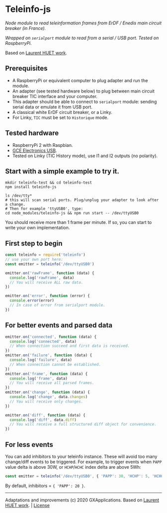 # Teleinfo-js

_Node module to read teleinformation frames from ErDF / Enedis main circuit breaker (in France)._

_Wrapped on `serialport` module to read from a serial / USB port. Tested on RaspberryPi._

Based on [Laurent HUET work](https://github.com/lhuet/teleinfo-node).

## Prerequisites
- A RaspberryPi or equivalent computer to plug adapter and run the module.
- An adapter (see tested hardware below) to plug between main circuit breaker TIC interface and your computer.
- This adapter should be able to connect to `serialport` module: sending serial data or emulate it from USB port.
- A classical white ErDF circuit breaker, or a Linky.
- For Linky, `TIC` must be set to `Historique` mode.


## Tested hardware
- RaspberryPi 2 with Raspbian.
- [GCE Electronics USB](https://www.amazon.fr/Module-t%C3%A9l%C3%A9information-USB-GCE-Electronics/dp/B01N1RMTTP/ref=sr_1_2?__mk_fr_FR=%C3%85M%C3%85%C5%BD%C3%95%C3%91&crid=2GN6G7KNXHZL&dchild=1&keywords=gce+electronics&qid=1592778369&sprefix=GCE+Ele%2Caps%2C153&sr=8-2).
- Tested on Linky (TIC History mode), use I1 and I2 outputs (no polarity).


## Start with a simple example to try it.
```shell script
mkdir teleinfo-test && cd teleinfo-test
npm install teleinfo-js

ls /dev/tty*
# this will scan serial ports. Plug/unplug your adapter to look after a change.
# Then for example 'ttyUSB0', type:
cd node_modules/teleinfo-js && npm run start -- /dev/ttyUSB0
```
You should receive more than 1 frame per minute. If so, you can start to write your own implementation.


## First step to begin
```javascript
const teleinfo = require('teleinfo')
// use your own port here:
const emitter = teleinfo('/dev/ttyUSB0')

emitter.on('rawFrame', function (data) {
  console.log('rawFrame', data)
  // You will receive ALL raw data.
})

emitter.on('error', function (error) {
  console.error(error)
  // In case of error from serialport module.
})
```


## For better events and parsed data
```javascript
emitter.on('connected', function (data) {
  console.log('connected', data)
  // When connection succeed and first data is received.
})
emitter.on('failure', function (data) {
  console.log('failure', data)
  // When connection cannot be established.
})
emitter.on('frame', function (data) {
  console.log('frame', data)
  // You will receive all parsed frames.
})
emitter.on('change', function (data) {
  console.log('change', data.changes)
  // You will receive only changes.
})

emitter.on('diff', function (data) {
  console.log('diff', data.diff)
  // You will receive a full structured diff object for convenience.
})
```


## For less events
You can add inhibitors to your teleinfo instance. These will avoid too many change/diff events to be triggered.
For example, to trigger events when `PAPP` value delta is above 30W, or `HCHP`/`HCHC` index delta are above 5Wh:
```javascript
const emitter = teleinfo('/dev/ttyUSB0', { 'PAPP': 30, 'HCHP': 5, 'HCHC': 5 })
```

By default, inhibitors = `{ 'PAPP': 20 }`.

---
Adaptations and improvements (c) 2020 GXApplications. Based on [Laurent HUET work](https://github.com/lhuet/teleinfo-node). | [License](https://github.com/gxapplications/teleinfo-js/blob/master/LICENSE)
